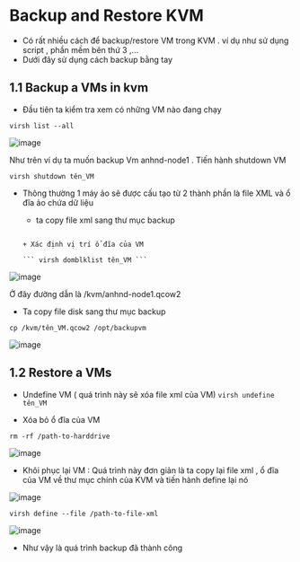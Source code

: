 # Backup and Restore KVM
- Có rất nhiều cách để backup/restore VM trong KVM . ví dụ như sử dụng script , phần mềm bên thứ 3 ,...
- Dưới đây sử dụng cách backup bằng tay
## 1.1 Backup a VMs in kvm
 
- Đầu tiên ta kiểm tra xem có những VM nào đang chạy

``` virsh list --all ```

![image](https://user-images.githubusercontent.com/50499526/166639003-57ec6d70-ff41-4591-af9d-62f63f7fd944.png)

Như trên ví dụ ta muốn backup Vm anhnd-node1 . Tiến hành shutdown VM

``` virsh shutdown tên_VM ```

- Thông thường 1 máy ảo sẽ được cấu tạo từ 2 thành phần là file XML và ổ đĩa ảo chứa dữ liệu
    + ta copy file xml sang thư mục backup 
    
    ``` virsh dumpxml tên_VM > /opt/backupvm/tên_VM.xml
    
    + Xác định vị trí ổ đĩa của VM
    
    ``` virsh domblklist tên_VM ```
    
![image](https://user-images.githubusercontent.com/50499526/166639877-a2694ac1-2c6e-4fae-8964-6957c5ab0cee.png)
    
Ở đây đường dẫn là /kvm/anhnd-node1.qcow2

- Ta copy file disk sang thư mục backup

``` cp /kvm/tên_VM.qcow2 /opt/backupvm ```

![image](https://user-images.githubusercontent.com/50499526/166640277-2b869b89-654f-4fc4-9cb0-6001ecdf1a37.png)

## 1.2 Restore a VMs

- Undefine VM ( quá trình này sẽ xóa file xml của VM)
``` virsh undefine tên_VM ```

- Xóa bỏ ổ đĩa của VM 

``` rm -rf /path-to-harddrive ```

![image](https://user-images.githubusercontent.com/50499526/166641313-b3811b18-52f6-4dc2-8eec-983c95e2d6ec.png)

- Khôi phục lại VM : Quá trình này đơn giản là ta copy lại file xml , ổ đĩa của VM về thư mục chính của KVM và tiến hành define lại nó

![image](https://user-images.githubusercontent.com/50499526/166641709-45d436d2-f226-4986-8b62-ee5c1f0ba388.png)

``` virsh define --file /path-to-file-xml ```

![image](https://user-images.githubusercontent.com/50499526/166641934-4747f0ea-540d-4343-95cf-e8dfcc787702.png)

- Như vậy là quá trình backup đã thành công 

